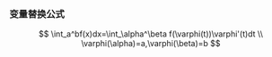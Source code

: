 

### 变量替换公式

$$
\int_a^bf(x)dx=\int_\alpha^\beta f(\varphi(t))\varphi'(t)dt \\
\varphi(\alpha)=a,\varphi(\beta)=b
$$